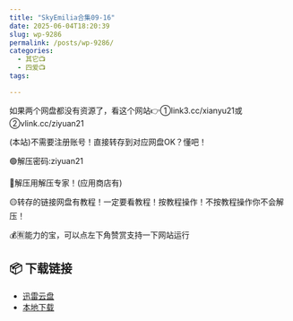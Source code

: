 ```yaml
---
title: "SkyEmilia合集09-16"
date: 2025-06-04T18:20:39
slug: wp-9286
permalink: /posts/wp-9286/
categories:
  - 其它📺
  - 四爱📺
tags:

---
```


如果两个网盘都没有资源了，看这个网站👉①link3.cc/xianyu21或②vlink.cc/ziyuan21

(本站)不需要注册账号！直接转存到对应网盘OK？懂吧！

🟢解压密码:ziyuan21

🔵解压用解压专家！(应用商店有)

🟡转存的链接网盘有教程！一定要看教程！按教程操作！不按教程操作你不会解压！

💰🈶能力的宝，可以点左下角赞赏支持一下网站运行

## 📦 下载链接
- [迅雷云盘](https://blziyuan21.com/pay-download/9286?key=1d3770211d&down_id=0)
- [本地下载](https://blziyuan21.com/pay-download/9286?key=1d3770211d&down_id=1)

